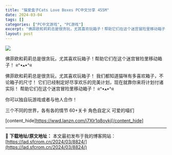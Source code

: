 ```yaml
---
title: "猫爱盒子Cats Love Boxes PC中文分享 455M"
date: 2024-03-04
tags: []
categories: ["PC中文游戏", "PC游戏"]
excerpt: "佛菲欧和莉莉总是很贪玩，尤其喜欢玩箱子！帮助它们在这个迷宫冒险里移动箱子！ ฅ^•ﻌ•^ฅ 佛菲欧和莉莉总是很贪玩，尤其喜欢玩箱子！ 我们都知道猫咪有多喜欢箱子，不论箱子的尺寸！ 它们已经制定好尽享欢乐的完美计划，现在就靠你来将计划付诸实际！ 帮助它们在这个迷宫冒险里移动箱子！ ฅ^•ﻌ•^ฅ 你可&hellip;"
layout: post
---
```


<img class="aligncenter" src="https://clan.cloudflare.steamstatic.com/images/42279353/9dfc0e3830367c46fdbd09c14f7a2f7925a8f6b1.png" />

佛菲欧和莉莉总是很贪玩，尤其喜欢玩箱子！帮助它们在这个迷宫冒险里移动箱子！ ฅ^•ﻌ•^ฅ

佛菲欧和莉莉总是很贪玩，尤其喜欢玩箱子！
我们都知道猫咪有多喜欢箱子，不论箱子的尺寸！
它们已经制定好尽享欢乐的完美计划，现在就靠你来将计划付诸实际！
帮助它们在这个迷宫冒险里移动箱子！ ฅ^•ﻌ•^ฅ

你可以独自玩游戏或者与他人合作！

三个不同的世界，各有各的情节
60+关卡
角色自定义
可爱的喵们

[content_hide]https://wwd.lanzn.com/i7Xlr1q8oykj[/content_hide]

---
📖 **下载地址/原文地址：** 本文最初发布于我的博客网站：[https://lad.sfcrom.cn/2024/03/8824/](https://lad.sfcrom.cn/2024/03/8824/)
